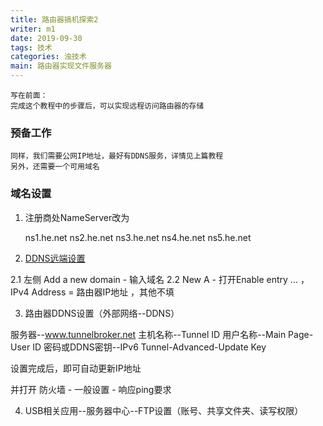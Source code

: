 ```yaml
---
title: 路由器搞机探索2
writer: m1
date: 2019-09-30
tags: 技术
categories: 浊技术
main: 路由器实现文件服务器
---
```


    写在前面：
    完成这个教程中的步骤后，可以实现远程访问路由器的存储
### 预备工作
    同样，我们需要公网IP地址，最好有DDNS服务，详情见上篇教程
    另外，还需要一个可用域名

### 域名设置

1. 注册商处NameServer改为

    ns1.he.net
    ns2.he.net
    ns3.he.net
    ns4.he.net
    ns5.he.net

2. [DDNS远端设置](https://dns.he.net)

2.1 左侧 Add a new domain - 输入域名
2.2 New A - 打开Enable entry ... ，IPv4 Address = 路由器IP地址 ，其他不填

3. 路由器DDNS设置（外部网络--DDNS）

服务器--www.tunnelbroker.net
主机名称--Tunnel ID
用户名称--Main Page-User ID
密码或DDNS密钥--IPv6 Tunnel-Advanced-Update Key

设置完成后，即可自动更新IP地址

并打开 防火墙 - 一般设置 - 响应ping要求

4. USB相关应用--服务器中心--FTP设置（账号、共享文件夹、读写权限）
